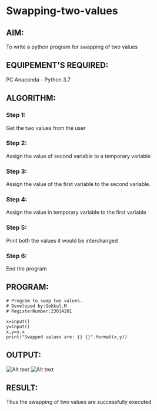 # Swapping-two-values
## AIM:
To write a python program for swapping of two values
## EQUIPEMENT'S REQUIRED: 
PC
Anaconda - Python 3.7
## ALGORITHM: 
### Step 1:
Get the two values from the user
### Step 2: 
Assign the value of second variable to a temporary variable 
### Step 3: 
Assign the value of the first variable to the second variable.
### Step 4:  
Assign the value in temporary variable to the first variable
### Step 5: 
Print both the values it would be interchanged
### Step 6: 
End the program
## PROGRAM:
``````
# Program to swap two values.
# Developed by:Gokkul.M
# RegisterNumber:23014201

x=input()
y=input()
x,y=y,x
print("Swapped values are: {} {}".format(x,y))

``````

## OUTPUT:
![Alt text](<Screenshot 2023-10-20 090649.png>)
![Alt text](<Screenshot 2023-10-20 090726.png>)

## RESULT:
Thus the swapping of two values are successfully executed



